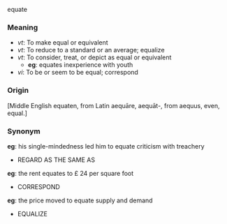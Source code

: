 equate
### Meaning
+ _vt_: To make equal or equivalent
+ _vt_: To reduce to a standard or an average; equalize
+ _vt_: To consider, treat, or depict as equal or equivalent
	+ __eg__: equates inexperience with youth
+ _vi_: To be or seem to be equal; correspond

### Origin

[Middle English equaten, from Latin aequāre, aequāt-, from aequus, even, equal.]

### Synonym

__eg__: his single-mindedness led him to equate criticism with treachery

+ REGARD AS THE SAME AS

__eg__: the rent equates to £ 24 per square foot

+ CORRESPOND

__eg__: the price moved to equate supply and demand

+ EQUALIZE


